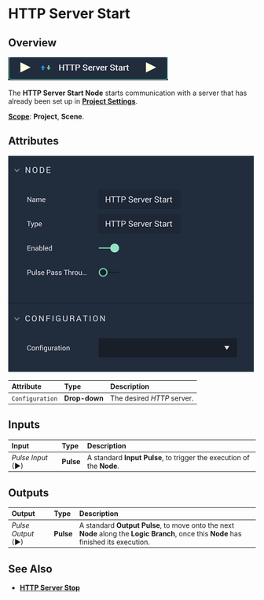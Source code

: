# HTTP Server Start

## Overview

![The HTTP Server Start Node.](../../../.gitbook/assets/httpserverstartnode.png)

The **HTTP Server Start Node** starts communication with a server that has already been set up in [**Project Settings**](../../../modules/project-settings.md#http).

[**Scope**](../overview.md#scopes): **Project**, **Scene**.

## Attributes

![The HTTP Server Start Node Attributes.](../../../.gitbook/assets/httpserverstartattributes.png)

| Attribute | Type | Description |
| :--- | :--- | :--- |
| `Configuration` | **Drop-down** | The desired _HTTP_ server. |

## Inputs

| Input | Type | Description |
| :--- | :--- | :--- |
| _Pulse Input_ \(►\) | **Pulse** | A standard **Input Pulse**, to trigger the execution of the **Node**. |

## Outputs

| Output | Type | Description |
| :--- | :--- | :--- |
| _Pulse Output_ \(►\) | **Pulse** | A standard **Output Pulse**, to move onto the next **Node** along the **Logic Branch**, once this **Node** has finished its execution. |

## See Also

* [**HTTP Server Stop**](httpserverstop.md)

